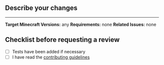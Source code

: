 <!-- Before opeaning a pull request to add a new feature, make this this feature is approved by the team. -->
## Describe your changes

---
**Target Minecraft Versions:** any <!-- 'any' means all supported versions -->
**Requirements:** none <!-- Any required server software, such as Paper?-->
**Related Issues:** none <!-- Link[s] to related issues -->

## Checklist before requesting a review
- [ ] Tests have been added if necessary
- [ ] I have read the [contributing guidelines](https://github.com/ShaneBeee/SkBee/blob/master/.github/contributing.md)
